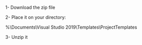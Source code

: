 

1- Download the zip file

2- Place it on your directory:

%\Documents\Visual Studio 2019\Templates\ProjectTemplates

3- Unzip it
